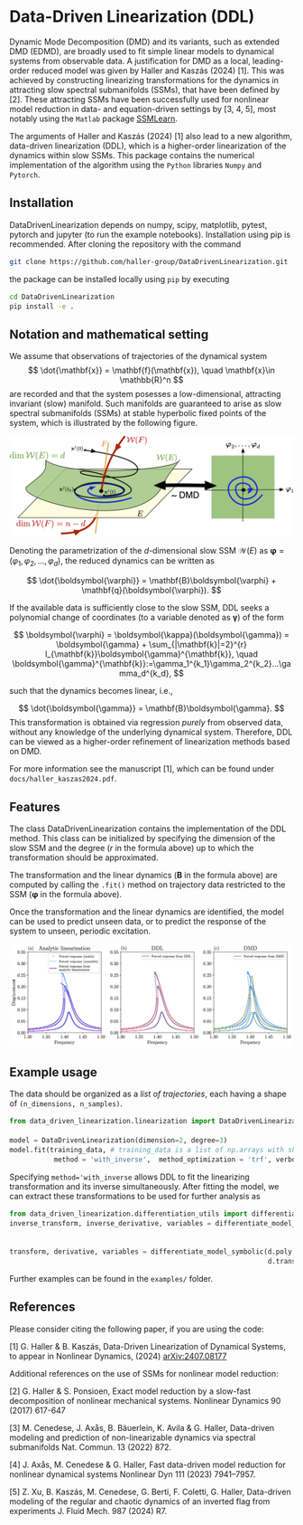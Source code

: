# Data-Driven Linearization (DDL)

Dynamic Mode Decomposition (DMD) and its variants, such as extended DMD (EDMD), are
broadly used to fit simple linear models to dynamical systems from observable data. A justification for DMD as a local, leading-order reduced model was given by Haller and Kaszás (2024) [1]. This was achieved by constructing linearizing transformations for the dynamics in attracting slow spectral submanifolds (SSMs), that have been defined by [2]. These attracting SSMs have been successfully used for nonlinear model reduction in data- and equation-driven settings by [3, 4, 5], most notably using the ```Matlab``` package [SSMLearn](https://github.com/haller-group/SSMLearn).


The arguments of Haller and Kaszás (2024) [1] also lead to a new algorithm, data-driven
linearization (DDL), which is a higher-order linearization of the dynamics within slow SSMs. This package contains the numerical implementation of the algorithm using the ```Python``` libraries ```Numpy``` and ```Pytorch```. 


## Installation

DataDrivenLinearization depends on numpy, scipy, matplotlib, pytest, pytorch and jupyter (to run the example notebooks). Installation using pip is recommended.
After cloning the repository with the command 
```sh
git clone https://github.com/haller-group/DataDrivenLinearization.git
```

the package can be installed locally using ```pip``` by executing

```sh
cd DataDrivenLinearization
pip install -e . 
```
## Notation and mathematical setting

We assume that observations of trajectories of the dynamical system 
$$
\dot{\mathbf{x}} = \mathbf{f}(\mathbf{x}), \quad \mathbf{x}\in \mathbb{R}^n
$$
are recorded and that the system posesses a low-dimensional, attracting invariant (slow) manifold. 
Such manifolds are guaranteed to arise as slow spectral submanifolds (SSMs) at stable hyperbolic fixed points of the system, which is illustrated by the following figure. 

![slowssm](docs/dmd.png)

Denoting the parametrization of the $d$-dimensional slow SSM $\mathcal{W}(E)$ as $\boldsymbol{\varphi}=(\varphi_1, \varphi_2, ..., \varphi_d)$, the reduced dynamics can be written as 

$$
\dot{\boldsymbol{\varphi}} = \mathbf{B}\boldsymbol{\varphi} + \mathbf{q}(\boldsymbol{\varphi}).
$$

If the available data is sufficiently close to the slow SSM, DDL seeks a polynomial change of coordinates (to a variable denoted as $\boldsymbol{\gamma}$) of the form 

$$
\boldsymbol{\varphi} = \boldsymbol{\kappa}(\boldsymbol{\gamma}) = \boldsymbol{\gamma} + \sum_{|\mathbf{k}|=2}^{r} l_{\mathbf{k}}\boldsymbol{\gamma}^{\mathbf{k}}, \quad \boldsymbol{\gamma}^{\mathbf{k}}:=\gamma_1^{k_1}\gamma_2^{k_2}...\gamma_d^{k_d},
$$

such that the dynamics becomes linear, i.e.,

$$
\dot{\boldsymbol{\gamma}} = \mathbf{B}\boldsymbol{\gamma}.
$$
This transformation is obtained via regression _purely_ from observed data, without any knowledge of the underlying dynamical system. Therefore, DDL can be viewed as a higher-order refinement of linearization methods based on DMD. 

For more information see the manuscript [1], which can be found under ```docs/haller_kaszas2024.pdf```. 

## Features

The class DataDrivenLinearization contains the implementation of the DDL method. This class can be initialized by specifying the dimension of the slow SSM and the degree ($r$ in the formula above) up to which the transformation should be approximated. 

The transformation and the linear dynamics ($\mathbf{B}$ in the formula above) are computed by calling the ```.fit()``` method on trajectory data restricted to the SSM ($\boldsymbol{\varphi}$ in the formula above). 

Once the transformation and the linear dynamics are identified, the model can be used to predict unseen data, or to predict the response of the system to unseen, periodic excitation. 

![frc](docs/frc.png)

## Example usage
The data should be organized as a _list of trajectories_, each having a shape of ```(n_dimensions, n_samples)```. 

```python
from data_driven_linearization.linearization import DataDrivenLinearization

model = DataDrivenLinearization(dimension=2, degree=3)
model.fit(training_data, # training_data is a list of np.arrays with shapes (2, n_samples)
           method = 'with_inverse',  method_optimization = 'trf', verbose = True)
```

Specifying ```method='with_inverse``` allows DDL to fit the linearizing transformation and its inverse simultaneously. After fitting the model, we can extract these transformations to be used for further analysis as 

```python
from data_driven_linearization.differentiation_utils import differentiate_model_symbolic
inverse_transform, inverse_derivative, variables = differentiate_model_symbolic(d.poly, 
                                                                                d.inverse_transformation_model.coef_)

transform, derivative, variables = differentiate_model_symbolic(d.poly,
                                                                d.transformation_coefficients)
```

Further examples can be found in the ```examples/``` folder. 
## References 
Please consider citing the following paper, if you are using the code:

[1] G. Haller & B. Kaszás, Data-Driven Linearization of Dynamical Systems, to appear in Nonlinear Dynamics, (2024) [arXiv:2407.08177](https://arxiv.org/abs/2407.08177)

Additional references on the use of SSMs for nonlinear model reduction:

[2] G. Haller & S. Ponsioen, Exact model reduction by a slow-fast decomposition of nonlinear mechanical systems. Nonlinear Dynamics 90 (2017) 617-647

[3] M. Cenedese, J. Axås, B. Bäuerlein, K. Avila & G. Haller, Data-driven modeling and prediction of non-linearizable dynamics via spectral submanifolds Nat. Commun. 13 (2022) 872.

[4] J. Axås, M. Cenedese & G. Haller, Fast data-driven model reduction for nonlinear dynamical systems Nonlinear Dyn 111 (2023) 7941–7957.

[5] Z. Xu, B. Kaszás, M. Cenedese, G. Berti, F. Coletti, G. Haller, Data-driven modeling of the regular and chaotic dynamics of an inverted flag from experiments J. Fluid Mech. 987 (2024) R7. 


